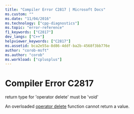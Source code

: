 ```yaml
---
title: "Compiler Error C2817 | Microsoft Docs"
ms.custom: ""
ms.date: "11/04/2016"
ms.technology: ["cpp-diagnostics"]
ms.topic: "error-reference"
f1_keywords: ["C2817"]
dev_langs: ["C++"]
helpviewer_keywords: ["C2817"]
ms.assetid: bca2e55a-8d86-4ddf-ba2b-4568f3bb776e
author: "corob-msft"
ms.author: "corob"
ms.workload: ["cplusplus"]
---
```

# Compiler Error C2817
return type for 'operator delete' must be 'void'  
  
An overloaded [operator delete](../../standard-library/new-operators.md#op_delete) function cannot return a value.
